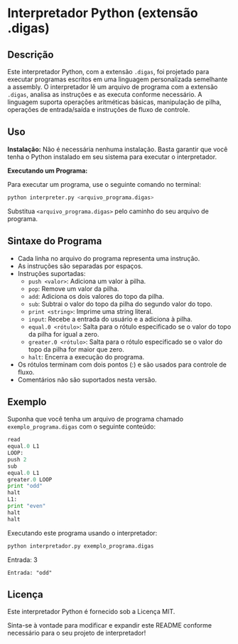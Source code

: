 # Interpretador Python (extensão .digas)

## Descrição

Este interpretador Python, com a extensão `.digas`, foi projetado para executar programas escritos em uma linguagem personalizada semelhante a assembly. O interpretador lê um arquivo de programa com a extensão `.digas`, analisa as instruções e as executa conforme necessário. A linguagem suporta operações aritméticas básicas, manipulação de pilha, operações de entrada/saída e instruções de fluxo de controle.

## Uso

**Instalação:** Não é necessária nenhuma instalação. Basta garantir que você tenha o Python instalado em seu sistema para executar o interpretador.

**Executando um Programa:**

Para executar um programa, use o seguinte comando no terminal:
```bash
python interpreter.py <arquivo_programa.digas>
```
Substitua `<arquivo_programa.digas>` pelo caminho do seu arquivo de programa.

## Sintaxe do Programa

- Cada linha no arquivo do programa representa uma instrução.
- As instruções são separadas por espaços.
- Instruções suportadas:
  - `push <valor>`: Adiciona um valor à pilha.
  - `pop`: Remove um valor da pilha.
  - `add`: Adiciona os dois valores do topo da pilha.
  - `sub`: Subtrai o valor do topo da pilha do segundo valor do topo.
  - `print <string>`: Imprime uma string literal.
  - `input`: Recebe a entrada do usuário e a adiciona à pilha.
  - `equal.0 <rótulo>`: Salta para o rótulo especificado se o valor do topo da pilha for igual a zero.
  - `greater.0 <rótulo>`: Salta para o rótulo especificado se o valor do topo da pilha for maior que zero.
  - `halt`: Encerra a execução do programa.
- Os rótulos terminam com dois pontos (:) e são usados para controle de fluxo.
- Comentários não são suportados nesta versão.

## Exemplo

Suponha que você tenha um arquivo de programa chamado `exemplo_programa.digas` com o seguinte conteúdo:
```python
read
equal.0 L1
LOOP:
push 2
sub
equal.0 L1
greater.0 LOOP
print "odd"
halt
L1:
print "even"
halt
halt
```
Executando este programa usando o interpretador:
```bash
python interpretador.py exemplo_programa.digas
```
Entrada: 3
```
Entrada: "odd"
```

## Licença

Este interpretador Python é fornecido sob a Licença MIT.

Sinta-se à vontade para modificar e expandir este README conforme necessário para o seu projeto de interpretador!
